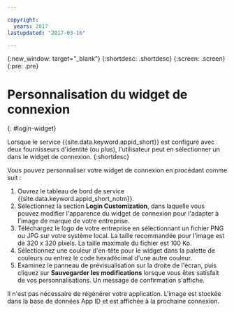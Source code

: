 ```yaml
---

copyright:
  years: 2017
lastupdated: "2017-03-16"

---
```

{:new_window: target="_blank"}
{:shortdesc: .shortdesc}
{:screen: .screen}
{:pre: .pre}

# Personnalisation du widget de connexion
{: #login-widget}

Lorsque le service {{site.data.keyword.appid_short}} est configuré avec deux fournisseurs d'identité (ou plus), l'utilisateur peut en sélectionner un dans le widget de connexion.
{:shortdesc}

Vous pouvez personnaliser votre widget de connexion en procédant comme suit :

1. Ouvrez le tableau de bord de service {{site.data.keyword.appid_short_notm}}.
2. Sélectionnez la section **Login Customization**, dans laquelle vous pouvez modifier l'apparence du widget de connexion pour l'adapter à l'image de marque de votre entreprise.
3. Téléchargez le logo de votre entreprise en sélectionnant un fichier PNG ou JPG sur votre système local. La taille recommandée pour l'image est de 320 x 320 pixels. La taille maximale du fichier est 100 Ko.
4. Sélectionnez une couleur d'en-tête pour le widget dans la palette de couleurs ou entrez le code hexadécimal d'une autre couleur.
5. Examinez le panneau de prévisualisation sur la droite de l'écran, puis cliquez sur **Sauvegarder les modifications** lorsque vous êtes satisfait de vos personnalisations. Un message de confirmation s'affiche. 

Il n'est pas nécessaire de régénérer votre application. L'image est stockée dans la base de données App ID et est affichée à la prochaine connexion.
